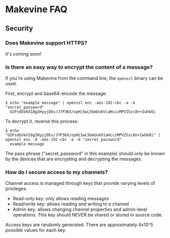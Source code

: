 # Makevine FAQ

## Security

### Does Makevine support HTTPS?

It's coming soon!

### Is there an easy way to encrypt the content of a message?

If you're using Makevine from the command line, the `openssl` binary can be used.

First, encrypt and base64-encode the message:

    $ echo "example message" | openssl enc -aes-192-cbc -a -k "secret_password"
      U2FsdGVkX18g3HyyjDEv/J7P3KX/opHi5wL5GmUu6ViaHcczMPVZSzc8n+IwhbOi
    
To decrypt it, reverse this process:

    $ echo "U2FsdGVkX18g3HyyjDEv/J7P3KX/opHi5wL5GmUu6ViaHcczMPVZSzc8n+IwhbOi" | openssl enc -d -aes-192-cbc -a -k "secret_password"
      example message
      
The pass phrase ("secret_password" in this example) should only be known by the devices
that are encrypting and decrypting the messages.

### How do I secure access to my channels?

Channel access is managed through keys that provide varying levels of privileges:

 * Read-only key: only allows reading messages
 * Read/write key: allows reading and writing to a channel
 * Admin key: allows changing channel properties and admin-level operations. This key should NEVER be shared or stored in source code.
 
Access keys are randomly generated. There are approximately 4x10^5 possible values for each key.